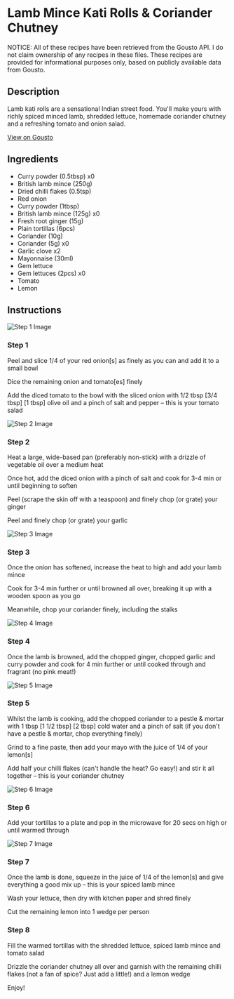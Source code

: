 # Lamb Mince Kati Rolls & Coriander Chutney

NOTICE: All of these recipes have been retrieved from the Gousto API. I do not claim ownership of any recipes in these files. These recipes are provided for informational purposes only, based on publicly available data from Gousto.

## Description

Lamb kati rolls are a sensational Indian street food. You'll make yours with richly spiced minced lamb, shredded lettuce, homemade coriander chutney and a refreshing tomato and onion salad.

[View on Gousto](https://www.gousto.co.uk/recipes/cookbook/lamb-kati-rolls-with-coriander-chutney)

## Ingredients

- Curry powder (0.5tbsp) x0
- British lamb mince (250g)
- Dried chilli flakes (0.5tsp)
- Red onion
- Curry powder (1tbsp)
- British lamb mince (125g) x0
- Fresh root ginger (15g)
- Plain tortillas (6pcs)
- Coriander (10g)
- Coriander (5g) x0
- Garlic clove x2
- Mayonnaise (30ml)
- Gem lettuce
- Gem lettuces (2pcs) x0
- Tomato
- Lemon

## Instructions

![Step 1 Image](https://production-media.gousto.co.uk/cms/recipe-step-image/step-1-1585754559698-x200.jpg)

### Step 1

Peel and slice 1/4 of your red onion[s] as finely as you can and add it to a small bowl

Dice the remaining onion and tomato[es] finely

Add the diced tomato to the bowl with the sliced onion with 1/2 tbsp<span class="text-purple"> [3/4 tbsp]<span class="text-danger"> </span>[1 tbsp]</span> olive oil and a pinch of salt and pepper – this is your tomato salad

![Step 2 Image](https://production-media.gousto.co.uk/cms/recipe-step-image/step-2-1585754566338-x200.jpg)

### Step 2

Heat a large, wide-based pan (preferably non-stick) with a drizzle of vegetable oil over a medium heat

Once hot, add the diced onion with a pinch of salt and cook for 3-4 min or until beginning to soften

Peel (scrape the skin off with a teaspoon) and finely chop (or grate) your ginger

Peel and finely chop (or grate) your garlic

![Step 3 Image](https://production-media.gousto.co.uk/cms/recipe-step-image/step-3-1585754570140-x200.jpg)

### Step 3

Once the onion has softened, increase the heat to high and add your lamb mince

Cook for 3-4 min further or until browned all over, breaking it up with a wooden spoon as you go

Meanwhile, chop your coriander finely, including the stalks

![Step 4 Image](https://production-media.gousto.co.uk/cms/recipe-step-image/step-4-1585754574537-x200.jpg)

### Step 4

Once the lamb is browned, add the chopped ginger, chopped garlic and curry powder and cook for 4 min further or until cooked through and fragrant (no pink meat!)

![Step 5 Image](https://production-media.gousto.co.uk/cms/recipe-step-image/step-5-1585754579170-x200.jpg)

### Step 5

Whilst the lamb is cooking, add the chopped coriander to a pestle & mortar with 1 tbsp <span class="text-purple">[1 1/2 tbsp]</span> <span class="text-danger">[2 tbsp]</span> cold water and a pinch of salt (if you don't have a pestle & mortar, chop everything finely)

Grind to a fine paste, then add your mayo with the juice of 1/4 of your<span class="text-danger"> </span>lemon[s]

Add half your chilli flakes (can't handle the heat? Go easy!) and stir it all together – this is your coriander chutney

![Step 6 Image](https://production-media.gousto.co.uk/cms/recipe-step-image/Plain-tortillas-on-a-plate-1683877700061-x200.jpg)

### Step 6

Add your tortillas to a plate and pop in the microwave for 20 secs on high or until warmed through

![Step 7 Image](https://production-media.gousto.co.uk/cms/recipe-step-image/step-7-1585754590839-x200.jpg)

### Step 7

Once the lamb is done, squeeze in the juice of 1/4 of the<span class="text-danger"> </span>lemon[s] and give everything a good mix up – this is your spiced lamb mince

Wash your lettuce, then dry with kitchen paper and shred finely

Cut the remaining lemon into 1 wedge per person

### Step 8

Fill the warmed tortillas with the shredded lettuce, spiced lamb mince and tomato salad

Drizzle the coriander chutney all over and garnish with the remaining chilli flakes (not a fan of spice? Just add a little!) and a lemon wedge

Enjoy!

